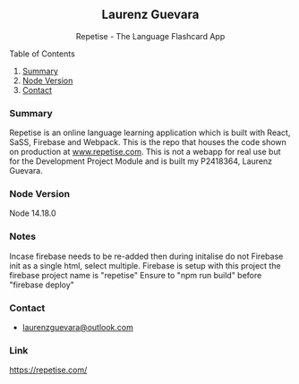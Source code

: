 <div align="center">
  <h2 align="center">Laurenz Guevara</h2>
  <p align="center">Repetise - The Language Flashcard App</p>
</div>

<contents>
  <contenttitle>Table of Contents</contenttitle>
  <ol>
    <li><a href="#summary">Summary</a></li>
    <li><a href="#node-version">Node Version</a></li>
    <li><a href="#contact">Contact</a></li>
  </ol>
</contents>

### Summary
Repetise is an online language learning application which is built with React, SaSS, Firebase and Webpack. This is the repo that houses the code shown on production at www.repetise.com. This is not a webapp for real use but for the Development Project Module and is built my P2418364, Laurenz Guevara.

### Node Version
Node 14.18.0

### Notes
Incase firebase needs to be re-added then during initalise do not Firebase init as a single html, select multiple.
Firebase is setup with this project the firebase project name is "repetise"
Ensure to "npm run build" before "firebase deploy"

### Contact

* laurenzguevara@outlook.com

### Link
https://repetise.com/
